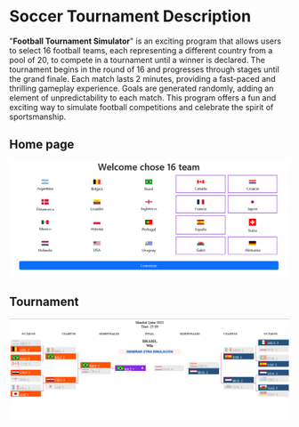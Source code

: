 # Soccer Tournament Description
"**Football Tournament Simulator**" is an exciting program that allows users to select 16 football teams, each representing a different country from a pool of 20, to compete in a tournament until a winner is declared. The tournament begins in the round of 16 and progresses through stages until the grand finale. Each match lasts 2 minutes, providing a fast-paced and thrilling gameplay experience. Goals are generated randomly, adding an element of unpredictability to each match. This program offers a fun and exciting way to simulate football competitions and celebrate the spirit of sportsmanship.

## Home page
![home](https://github.com/andreshurtadoo/Soccer-tournament/blob/main/banderas/home.png)

## Tournament
![tournament](https://github.com/andreshurtadoo/Soccer-tournament/blob/main/banderas/index.png)
